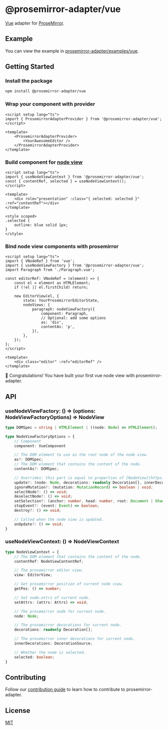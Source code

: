 # @prosemirror-adapter/vue

[Vue](https://vuejs.org/) adapter for [ProseMirror](https://prosemirror.net/).

## Example

You can view the example in [prosemirror-adapter/examples/vue](../../examples/vue/).

## Getting Started

### Install the package

```bash
npm install @prosemirror-adapter/vue
```

### Wrap your component with provider

```vue
<script setup lang="ts">
import { ProsemirrorAdapterProvider } from '@prosemirror-adapter/vue';
</script>

<template>
    <ProsemirrorAdapterProvider>
        <YourAwesomeEditor />
    </ProsemirrorAdapterProvider>
</template>
```

### Build component for [node view](https://prosemirror.net/docs/ref/#view.NodeView)

```vue
<script setup lang="ts">
import { useNodeViewContext } from '@prosemirror-adapter/vue';
const { contentRef, selected } = useNodeViewContext();
</script>

<template>
    <div role="presentation" :class="{ selected: selected }" :ref="contentRef"></div>
</template>

<style scoped>
.selected {
    outline: blue solid 1px;
}
</style>
```

### Bind node view components with prosemirror

```tsx
<script setup lang="ts">
import { VNodeRef } from 'vue';
import { useNodeViewFactory } from '@prosemirror-adapter/vue';
import Paragraph from './Paragraph.vue';

const editorRef: VNodeRef = (element) => {
    const el = element as HTMLElement;
    if (!el || el.firstChild) return;

    new EditorView(el, {
        state: YourProsemirrorEditorState,
        nodeViews: {
            paragraph: nodeViewFactory({
                component: Paragraph,
                // Optional: add some options
                as: 'div',
                contentAs: 'p',
            }),
        },
    });
};
</script>

<template>
    <div class="editor" :ref="editorRef" />
</template>
```

🚀 Congratulations! You have built your first vue node view with prosemirror-adapter.

## API

### useNodeViewFactory: () => (options: NodeViewFactoryOptions) => NodeView

```ts
type DOMSpec = string | HTMLElement | ((node: Node) => HTMLElement);

type NodeViewFactoryOptions = {
    // Component
    component: VueComponent

    // The DOM element to use as the root node of the node view.
    as?: DOMSpec;
    // The DOM element that contains the content of the node.
    contentAs?: DOMSpec;

    // Overrides: this part is equal to properties of [NodeView](https://prosemirror.net/docs/ref/#view.NodeView)
    update?: (node: Node, decorations: readonly Decoration[], innerDecorations: DecorationSource) => boolean | void;
    ignoreMutation?: (mutation: MutationRecord) => boolean | void;
    selectNode?: () => void;
    deselectNode?: () => void;
    setSelection?: (anchor: number, head: number, root: Document | ShadowRoot) => void;
    stopEvent?: (event: Event) => boolean;
    destroy?: () => void;

    // Called when the node view is updated.
    onUpdate?: () => void;
}
```

### useNodeViewContext: () => NodeViewContext

```ts
type NodeViewContext = {
    // The DOM element that contains the content of the node.
    contentRef: NodeViewContentRef;

    // The prosemirror editor view.
    view: EditorView;

    // Get prosemirror position of current node view.
    getPos: () => number;

    // Set node.attrs of current node.
    setAttrs: (attrs: Attrs) => void;

    // The prosemirror node for current node.
    node: Node;

    // The prosemirror decorations for current node. 
    decorations: readonly Decoration[];

    // The prosemirror inner decorations for current node. 
    innerDecorations: DecorationSource;

    // Whether the node is selected.
    selected: boolean;
}
```

## Contributing

Follow our [contribution guide](../../CONTRIBUTING.md) to learn how to contribute to prosemirror-adapter.

## License

[MIT](../../LICENSE)
